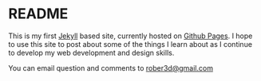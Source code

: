 README
======

This is my first [Jekyll](http://jekyllrb.com) based site, currently hosted on [Github Pages](http://robert3d.github.io/). I hope to use this site to post about some of the things I learn about as I continue to develop my web development and design skills.

You can email question and comments to rober3d@gmail.com
